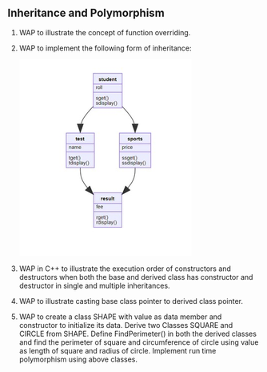 ## Inheritance and Polymorphism

1.	WAP to illustrate the concept of function overriding.
2.	WAP to implement the following form of inheritance:
       
       ![image](/classdiagram.jpg)
3.	WAP in C++ to illustrate the execution order of constructors and destructors when both the base and derived class has constructor and destructor in single and multiple inheritances.

4.	WAP to illustrate casting base class pointer to derived class pointer.

5.	WAP to create a class SHAPE with value as data member and constructor to initialize its data. Derive two Classes SQUARE and CIRCLE from SHAPE. Define FindPerimeter() in both the derived classes and find the perimeter of square and circumference of circle using value as length of square and radius of circle. Implement run time polymorphism using above classes.
